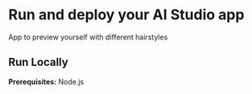 <div align="center">
</div>

# Run and deploy your AI Studio app
App to preview yourself with different hairstyles

## Run Locally

**Prerequisites:**  Node.js


